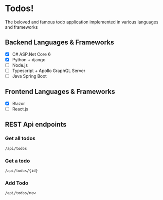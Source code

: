# Todos!
The beloved and famous todo application implemented in various languages and frameworks

## Backend Languages & Frameworks
- [x] C# ASP.Net Core 6
- [x] Python + django
- [ ] Node.js
- [ ] Typescript + Apollo GraphQL Server
- [ ] Java Spring Boot

## Frontend Languages & Frameworks
- [x] Blazor
- [ ] React.js

## REST Api endpoints
### Get all todos
    /api/todos
### Get a todo
    /api/todos/{id}
### Add Todo
    /api/todos/new
